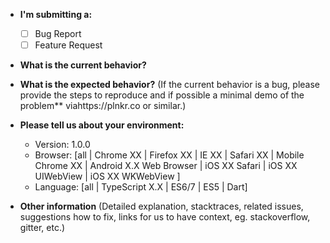 * **I'm submitting a:**
  - [ ] Bug Report
  - [ ] Feature Request

* **What is the current behavior?**

* **What is the expected behavior?** (If the current behavior is a bug, please provide the steps to reproduce and if possible a minimal demo of the problem** viahttps://plnkr.co or similar.)

* **Please tell us about your environment:**
  - Version: 1.0.0
  - Browser: [all | Chrome XX | Firefox XX | IE XX | Safari XX | Mobile Chrome XX | Android X.X Web Browser | iOS XX Safari | iOS XX UIWebView | iOS XX WKWebView ]
  - Language: [all | TypeScript X.X | ES6/7 | ES5 | Dart]

* **Other information** (Detailed explanation, stacktraces, related issues, suggestions how to fix, links for us to have context, eg. stackoverflow, gitter, etc.)